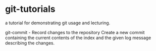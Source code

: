 # git-tutorials

a tutorial for demonstrating git usage and lecturing.

git-commit - Record changes to the repository
Create a new commit containing the current contents of the index and the given log message describing the changes. 
